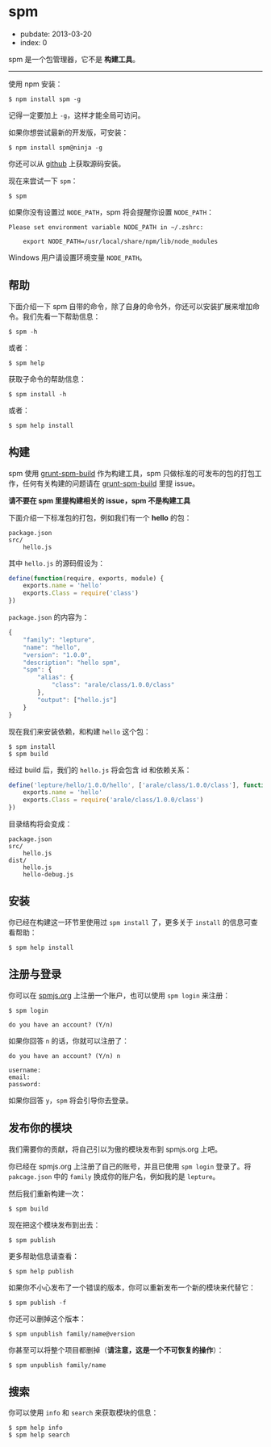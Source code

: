 # spm

- pubdate: 2013-03-20
- index: 0

spm 是一个包管理器，它不是 **构建工具**。

------


使用 npm 安装：

    $ npm install spm -g

记得一定要加上 `-g`，这样才能全局可访问。

如果你想尝试最新的开发版，可安装：

    $ npm install spm@ninja -g

你还可以从 [github](http://github.com/spmjs/spm2) 上获取源码安装。

现在来尝试一下 `spm`：

    $ spm

如果你没有设置过 `NODE_PATH`，spm 将会提醒你设置 `NODE_PATH`：


```
Please set environment variable NODE_PATH in ~/.zshrc:

    export NODE_PATH=/usr/local/share/npm/lib/node_modules
```

Windows 用户请设置环境变量 `NODE_PATH`。


## 帮助

下面介绍一下 spm 自带的命令，除了自身的命令外，你还可以安装扩展来增加命令。我们先看一下帮助信息：

    $ spm -h

或者：

    $ spm help

获取子命令的帮助信息：

    $ spm install -h

或者：

    $ spm help install


## 构建

spm 使用 [grunt-spm-build][] 作为构建工具，spm 只做标准的可发布的包的打包工作，任何有关构建的问题请在 [grunt-spm-build][] 里提 issue。

[grunt-spm-build]: http://github.com/spmjs/grunt-spm-build

**请不要在 spm 里提构建相关的 issue，spm 不是构建工具**

下面介绍一下标准包的打包，例如我们有一个 **hello** 的包：

```
package.json
src/
    hello.js
```

其中 `hello.js` 的源码假设为：

```js
define(function(require, exports, module) {
    exports.name = 'hello'
    exports.Class = require('class')
})
```

`package.json` 的内容为：

```js
{
    "family": "lepture",
    "name": "hello",
    "version": "1.0.0",
    "description": "hello spm",
    "spm": {
        "alias": {
            "class": "arale/class/1.0.0/class"
        },
        "output": ["hello.js"]
    }
}
```

现在我们来安装依赖，和构建 `hello` 这个包：

    $ spm install
    $ spm build

经过 build 后，我们的 `hello.js` 将会包含 id 和依赖关系：

```js
define('lepture/hello/1.0.0/hello', ['arale/class/1.0.0/class'], function(require, exports, module) {
    exports.name = 'hello'
    exports.Class = require('arale/class/1.0.0/class')
})
```

目录结构将会变成：

```
package.json
src/
    hello.js
dist/
    hello.js
    hello-debug.js
```

## 安装

你已经在构建这一环节里使用过 `spm install` 了，更多关于 `install` 的信息可查看帮助：

    $ spm help install


## 注册与登录

你可以在 [spmjs.org](https://spmjs.org) 上注册一个账户，也可以使用 `spm login` 来注册：

    $ spm login
    
    do you have an account? (Y/n)

如果你回答 `n` 的话，你就可以注册了：

    do you have an account? (Y/n) n
    
    username:
    email:
    password:

如果你回答 `y`，`spm` 将会引导你去登录。

## 发布你的模块

我们需要你的贡献，将自己引以为傲的模块发布到 spmjs.org 上吧。

你已经在 spmjs.org 上注册了自己的账号，并且已使用 `spm login` 登录了。将 `pakcage.json` 中的 `family` 换成你的账户名，例如我的是 `lepture`。

然后我们重新构建一次：

    $ spm build

现在把这个模块发布到出去：

    $ spm publish

更多帮助信息请查看：

    $ spm help publish

如果你不小心发布了一个错误的版本，你可以重新发布一个新的模块来代替它：

    $ spm publish -f

你还可以删掉这个版本：

    $ spm unpublish family/name@version

你甚至可以将整个项目都删掉（**请注意，这是一个不可恢复的操作**）：

    $ spm unpublish family/name

## 搜索

你可以使用 `info` 和 `search` 来获取模块的信息：

```
$ spm help info
$ spm help search
```